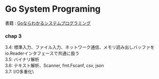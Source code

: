# Go System Programing
書籍 :  [Goならわかるシステムプログラミング](https://www.amazon.co.jp/Go%E3%81%AA%E3%82%89%E3%82%8F%E3%81%8B%E3%82%8B%E3%82%B7%E3%82%B9%E3%83%86%E3%83%A0%E3%83%97%E3%83%AD%E3%82%B0%E3%83%A9%E3%83%9F%E3%83%B3%E3%82%B0-%E6%B8%8B%E5%B7%9D-%E3%82%88%E3%81%97%E3%81%8D/dp/4908686033/ref=cm_cr_arp_d_product_top?ie=UTF8)


### chap 3
3.4: 標準入力、ファイル入力、ネットワーク通信、メモリ読み出しバッファをio.Readerインタフェースで共通に扱う\
3.5: バイナリ解析\
3.6: テキスト解析、Scanner, fmt.Fscanf, csv, json\
3.7: I/O多重化\
